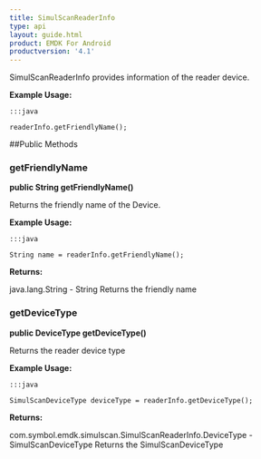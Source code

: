 ```yaml
---
title: SimulScanReaderInfo
type: api
layout: guide.html
product: EMDK For Android
productversion: '4.1'
---
```



SimulScanReaderInfo provides information of the reader device.
 
 

**Example Usage:**
	
	:::java
	
	readerInfo.getFriendlyName();
	


##Public Methods

### getFriendlyName

**public String getFriendlyName()**

Returns the friendly name of the Device.
 
 

**Example Usage:**
	
	:::java
	
	String name = readerInfo.getFriendlyName();
	


**Returns:**

java.lang.String - String
 		Returns the friendly name

### getDeviceType

**public DeviceType getDeviceType()**

Returns the reader device type
 
 

**Example Usage:**
	
	:::java
	
	SimulScanDeviceType deviceType = readerInfo.getDeviceType();
	


**Returns:**

com.symbol.emdk.simulscan.SimulScanReaderInfo.DeviceType - SimulScanDeviceType
 		Returns the SimulScanDeviceType












